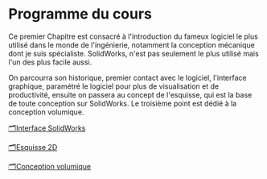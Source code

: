 # Programme du cours

Ce premier Chapitre est consacré à l'introduction du fameux logiciel le plus utilisé dans le monde de l'ingénierie, notamment la conception mécanique dont je suis spécialiste. SolidWorks, n'est pas seulement le plus utilisé mais l'un des plus facile aussi.

On parcourra son historique, premier contact avec le logiciel, l'interface graphique, paramétré le logiciel pour plus de visualisation et de productivité, ensuite on passera au concept de l'esquisse, qui est la base de toute conception sur SolidWorks. Le troisième point est dédié à la conception volumique.

[🗂️Interface SolidWorks](Interface_SolidWorks/🗂️Interface_SolidWorks.md)

[🗂️Esquisse 2D](Esquisse_2D/🗂️Esquisse_2D.md)

[🗂️Conception volumique](Conception_volumique/🗂️Conception_volumique.md)


